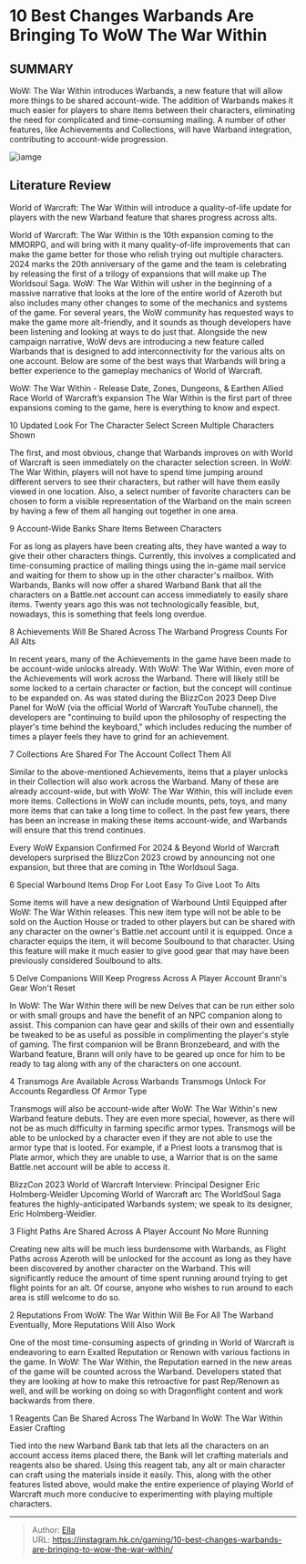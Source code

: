 # 10 Best Changes Warbands Are Bringing To WoW The War Within


## SUMMARY 


WoW: The War Within
 introduces Warbands, a new feature that will allow more things to be shared account-wide. 
 The addition of Warbands makes it much easier for players to share items between their characters, eliminating the need for complicated and time-consuming mailing. 
 A number of other features, like Achievements and Collections, will have Warband integration, contributing to account-wide progression. 

![iamge](https://static1.srcdn.com/wordpress/wp-content/uploads/2023/11/wow-warband.jpg)

## Literature Review

World of Warcraft: The War Within will introduce a quality-of-life update for players with the new Warband feature that shares progress across alts.




World of Warcraft: The War Within is the 10th expansion coming to the MMORPG, and will bring with it many quality-of-life improvements that can make the game better for those who relish trying out multiple characters. 2024 marks the 20th anniversary of the game and the team is celebrating by releasing the first of a trilogy of expansions that will make up The Worldsoul Saga. WoW: The War Within will usher in the beginning of a massive narrative that looks at the lore of the entire world of Azeroth but also includes many other changes to some of the mechanics and systems of the game.
For several years, the WoW community has requested ways to make the game more alt-friendly, and it sounds as though developers have been listening and looking at ways to do just that. Alongside the new campaign narrative, WoW devs are introducing a new feature called Warbands that is designed to add interconnectivity for the various alts on one account. Below are some of the best ways that Warbands will bring a better experience to the gameplay mechanics of World of Warcraft.
            
 
 WoW: The War Within - Release Date, Zones, Dungeons, &amp; Earthen Allied Race 
World of Warcraft’s expansion The War Within is the first part of three expansions coming to the game, here is everything to know and expect.












 








 10  Updated Look For The Character Select Screen 
Multiple Characters Shown


 







 The first, and most obvious, change that Warbands improves on with World of Warcraft is seen immediately on the character selection screen. In WoW: The War Within, players will not have to spend time jumping around different servers to see their characters, but rather will have them easily viewed in one location. Also, a select number of favorite characters can be chosen to form a visible representation of the Warband on the main screen by having a few of them all hanging out together in one area.





 9  Account-Wide Banks 
Share Items Between Characters
        

For as long as players have been creating alts, they have wanted a way to give their other characters things. Currently, this involves a complicated and time-consuming practice of mailing things using the in-game mail service and waiting for them to show up in the other character&#39;s mailbox. With Warbands, Banks will now offer a shared Warband Bank that all the characters on a Battle.net account can access immediately to easily share items. Twenty years ago this was not technologically feasible, but, nowadays, this is something that feels long overdue.





 8  Achievements Will Be Shared Across The Warband 
Progress Counts For All Alts


 







In recent years, many of the Achievements in the game have been made to be account-wide unlocks already. With WoW: The War Within, even more of the Achievements will work across the Warband. There will likely still be some locked to a certain character or faction, but the concept will continue to be expanded on. As was stated during the BlizzCon 2023 Deep Dive Panel for WoW (via the official World of Warcraft YouTube channel), the developers are &#34;continuing to build upon the philosophy of respecting the player&#39;s time behind the keyboard,&#34; which includes reducing the number of times a player feels they have to grind for an achievement.







 7  Collections Are Shared For The Account 
Collect Them All
        

Similar to the above-mentioned Achievements, items that a player unlocks in their Collection will also work across the Warband. Many of these are already account-wide, but with WoW: The War Within, this will include even more items. Collections in WoW can include mounts, pets, toys, and many more items that can take a long time to collect. In the past few years, there has been an increase in making these items account-wide, and Warbands will ensure that this trend continues.
            
 
 Every WoW Expansion Confirmed For 2024 &amp; Beyond 
World of Warcraft developers surprised the BlizzCon 2023 crowd by announcing not one expansion, but three that are coming in Tthe Worldsoul Saga.








 6  Special Warbound Items Drop For Loot 
Easy To Give Loot To Alts
        

Some items will have a new designation of Warbound Until Equipped after WoW: The War Within releases. This new item type will not be able to be sold on the Auction House or traded to other players but can be shared with any character on the owner&#39;s Battle.net account until it is equipped. Once a character equips the item, it will become Soulbound to that character.
Using this feature will make it much easier to give good gear that may have been previously considered Soulbound to alts. 






 5  Delve Companions Will Keep Progress Across A Player Account 
Brann&#39;s Gear Won&#39;t Reset
        

In WoW: The War Within there will be new Delves that can be run either solo or with small groups and have the benefit of an NPC companion along to assist. This companion can have gear and skills of their own and essentially be tweaked to be as useful as possible in complimenting the player&#39;s style of gaming. The first companion will be Brann Bronzebeard, and with the Warband feature, Brann will only have to be geared up once for him to be ready to tag along with any of the characters on one account.





 4  Transmogs Are Available Across Warbands 
Transmogs Unlock For Accounts Regardless Of Armor Type


 







Transmogs will also be account-wide after WoW: The War Within&#39;s new Warband feature debuts. They are even more special, however, as there will not be as much difficulty in farming specific armor types. Transmogs will be able to be unlocked by a character even if they are not able to use the armor type that is looted. For example, if a Priest loots a transmog that is Plate armor, which they are unable to use, a Warrior that is on the same Battle.net account will be able to access it.
            
 
 BlizzCon 2023 World of Warcraft Interview: Principal Designer Eric Holmberg-Weidler 
Upcoming World of Warcraft arc The WorldSoul Saga features the highly-anticipated Warbands system; we speak to its designer, Eric Holmberg-Weidler.








 3  Flight Paths Are Shared Across A Player Account 
No More Running
        

Creating new alts will be much less burdensome with Warbands, as Flight Paths across Azeroth will be unlocked for the account as long as they have been discovered by another character on the Warband. This will significantly reduce the amount of time spent running around trying to get flight points for an alt. Of course, anyone who wishes to run around to each area is still welcome to do so.





 2  Reputations From WoW: The War Within Will Be For All The Warband 
Eventually, More Reputations Will Also Work
        

One of the most time-consuming aspects of grinding in World of Warcraft is endeavoring to earn Exalted Reputation or Renown with various factions in the game. In WoW: The War Within, the Reputation earned in the new areas of the game will be counted across the Warband. Developers stated that they are looking at how to make this retroactive for past Rep/Renown as well, and will be working on doing so with Dragonflight content and work backwards from there.





 1  Reagents Can Be Shared Across The Warband In WoW: The War Within 
Easier Crafting
        

Tied into the new Warband Bank tab that lets all the characters on an account access items placed there, the Bank will let crafting materials and reagents also be shared. Using this reagent tab, any alt or main character can craft using the materials inside it easily. This, along with the other features listed above, would make the entire experience of playing World of Warcraft much more conducive to experimenting with playing multiple characters.


---

> Author: [Ella](https://instagram.hk.cn/)  
> URL: https://instagram.hk.cn/gaming/10-best-changes-warbands-are-bringing-to-wow-the-war-within/  

